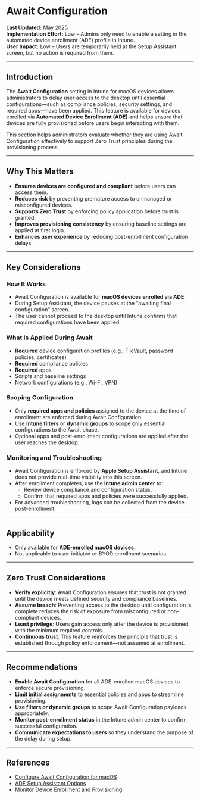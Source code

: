 # Await Configuration

**Last Updated:** May 2025  
**Implementation Effort:** Low – Admins only need to enable a setting in the automated device enrollment (ADE) profile in Intune.  
**User Impact:** Low – Users are temporarily held at the Setup Assistant screen, but no action is required from them.

---

## Introduction

The **Await Configuration** setting in Intune for macOS devices allows administrators to delay user access to the desktop until essential configurations—such as compliance policies, security settings, and required apps—have been applied. This feature is available for devices enrolled via **Automated Device Enrollment (ADE)** and helps ensure that devices are fully provisioned before users begin interacting with them.

This section helps administrators evaluate whether they are using Await Configuration effectively to support Zero Trust principles during the provisioning process.

---

## Why This Matters

- **Ensures devices are configured and compliant** before users can access them.  
- **Reduces risk** by preventing premature access to unmanaged or misconfigured devices.  
- **Supports Zero Trust** by enforcing policy application before trust is granted.  
- **Improves provisioning consistency** by ensuring baseline settings are applied at first login.  
- **Enhances user experience** by reducing post-enrollment configuration delays.  

---

## Key Considerations

### How It Works

- Await Configuration is available for **macOS devices enrolled via ADE**.  
- During Setup Assistant, the device pauses at the “awaiting final configuration” screen.  
- The user cannot proceed to the desktop until Intune confirms that required configurations have been applied.  

### What Is Applied During Await

- **Required** device configuration profiles (e.g., FileVault, password policies, certificates)  
- **Required** compliance policies  
- **Required** apps  
- Scripts and baseline settings  
- Network configurations (e.g., Wi-Fi, VPN)  

### Scoping Configuration

- Only **required apps and policies** assigned to the device at the time of enrollment are enforced during Await Configuration.  
- Use **Intune filters** or **dynamic groups** to scope only essential configurations to the Await phase.  
- Optional apps and post-enrollment configurations are applied after the user reaches the desktop.  

### Monitoring and Troubleshooting

- Await Configuration is enforced by **Apple Setup Assistant**, and Intune does not provide real-time visibility into this screen.  
- After enrollment completes, use the **Intune admin center** to:  
  - Review device compliance and configuration status.  
  - Confirm that required apps and policies were successfully applied.  
- For advanced troubleshooting, logs can be collected from the device post-enrollment.  

---

## Applicability

- Only available for **ADE-enrolled macOS devices**.  
- Not applicable to user-initiated or BYOD enrollment scenarios.  

---

## Zero Trust Considerations

- **Verify explicitly**: Await Configuration ensures that trust is not granted until the device meets defined security and compliance baselines.  
- **Assume breach**: Preventing access to the desktop until configuration is complete reduces the risk of exposure from misconfigured or non-compliant devices.  
- **Least privilege**: Users gain access only after the device is provisioned with the minimum required controls.  
- **Continuous trust**: This feature reinforces the principle that trust is established through policy enforcement—not assumed at enrollment.  

---

## Recommendations

- **Enable Await Configuration** for all ADE-enrolled macOS devices to enforce secure provisioning.  
- **Limit initial assignments** to essential policies and apps to streamline provisioning.  
- **Use filters or dynamic groups** to scope Await Configuration payloads appropriately.  
- **Monitor post-enrollment status** in the Intune admin center to confirm successful configuration.  
- **Communicate expectations to users** so they understand the purpose of the delay during setup.  

---

## References

- [Configure Await Configuration for macOS](https://learn.microsoft.com/en-us/mem/intune/enrollment/macos-automated-device-enrollment)  
- [ADE Setup Assistant Options](https://learn.microsoft.com/en-us/mem/intune/enrollment/device-enrollment-program-enrollment-profile)  
- [Monitor Device Enrollment and Provisioning](https://learn.microsoft.com/en-us/mem/intune/fundamentals/intune-monitoring)
